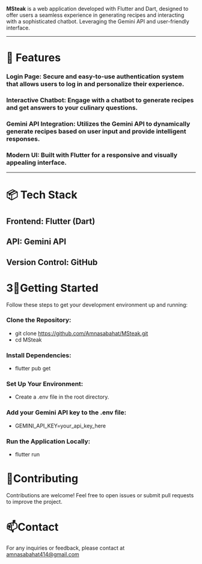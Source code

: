**MSteak** is a web application developed with Flutter and Dart, designed to offer users a seamless experience in generating recipes and interacting with a sophisticated chatbot. Leveraging the Gemini API and user-friendly interface.

-------

# 🚀 **Features**

### **Login Page:** Secure and easy-to-use authentication system that allows users to log in and personalize their experience.

### **Interactive Chatbot:** Engage with a chatbot to generate recipes and get answers to your culinary questions.

### **Gemini API Integration:** Utilizes the Gemini API to dynamically generate recipes based on user input and provide intelligent responses.

### **Modern UI:** Built with Flutter for a responsive and visually appealing interface.

---

# 📦 **Tech Stack**

## **Frontend:** Flutter (Dart)

## **API:** Gemini API

## **Version Control:** GitHub


# 3🌟Getting Started
Follow these steps to get your development environment up and running:

### Clone the Repository:

 * git clone https://github.com/Amnasabahat/MSteak.git
 * cd MSteak
### Install Dependencies:

 * flutter pub get
### Set Up Your Environment:

  * Create a .env file in the root directory.
### Add your Gemini API key to the .env file:

  * GEMINI_API_KEY=your_api_key_here
### Run the Application Locally:

  * flutter run

# 🤝Contributing
Contributions are welcome! Feel free to open issues or submit pull requests to improve the project.

# 📫Contact
For any inquiries or feedback, please contact  at amnasabahat414@gmail.com
